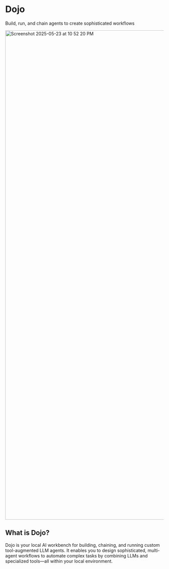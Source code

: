 # Dojo

Build, run, and chain agents to create sophisticated workflows

<img width="1552" alt="Screenshot 2025-05-23 at 10 52 20 PM" src="https://github.com/user-attachments/assets/db824d86-1d64-40fb-9d5f-b0262e316e3e" />

## What is Dojo?

Dojo is your local AI workbench for building, chaining, and running custom tool-augmented LLM agents. It enables you to design sophisticated, multi-agent workflows to automate complex tasks by combining LLMs and specialized tools—all within your local environment.
